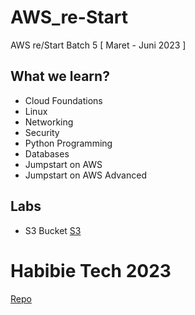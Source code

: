 # AWS_re-Start
AWS re/Start Batch 5 [ Maret - Juni 2023 ]

## What we learn?
- Cloud Foundations
- Linux
- Networking
- Security
- Python Programming
- Databases
- Jumpstart on AWS
- Jumpstart on AWS Advanced

## Labs
- S3 Bucket [S3](http://maulanakavaldo-wstatic.s3-website-ap-southeast-1.amazonaws.com/)

# Habibie Tech 2023
  [Repo](https://github.com/maulanakavaldo/Emotion_Recognition)
